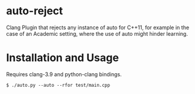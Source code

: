 # auto-reject
Clang Plugin that rejects any instance of auto for C++11, for example in the case of an
Academic setting, where the use of auto might hinder learning.

# Installation and Usage
Requires clang-3.9 and python-clang bindings.

`$ ./auto.py --auto --rfor test/main.cpp`
